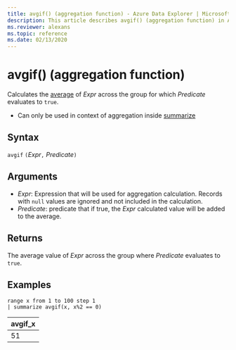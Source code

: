 ```yaml
---
title: avgif() (aggregation function) - Azure Data Explorer | Microsoft Docs
description: This article describes avgif() (aggregation function) in Azure Data Explorer.
ms.reviewer: alexans
ms.topic: reference
ms.date: 02/13/2020
---
```

# avgif() (aggregation function)

Calculates the [average](avg-aggfunction.md) of *Expr* across the group for which *Predicate* evaluates to `true`.

* Can only be used in context of aggregation inside [summarize](summarizeoperator.md)

## Syntax

`avgif` `(`*Expr*`,` *Predicate*`)`

## Arguments

* *Expr*: Expression that will be used for aggregation calculation. Records with `null` values are ignored and not included in the calculation.
* *Predicate*:  predicate that if true, the *Expr* calculated value will be added to the average.

## Returns

The average value of *Expr* across the group where *Predicate* evaluates to `true`.
 
## Examples

```kusto
range x from 1 to 100 step 1
| summarize avgif(x, x%2 == 0)
```

|avgif_x|
|---|
|51|
